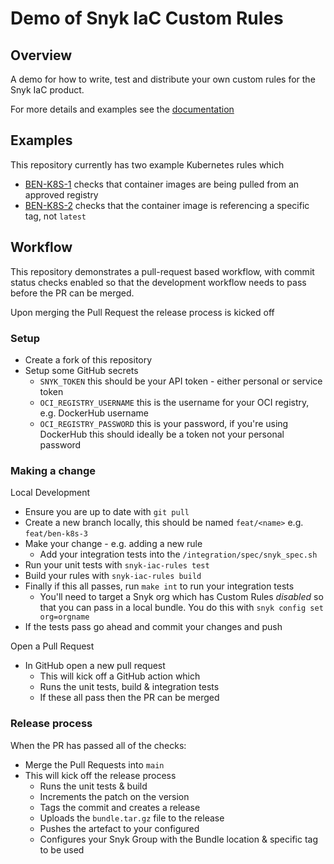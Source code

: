 # Demo of Snyk IaC Custom Rules

## Overview

A demo for how to write, test and distribute your own custom rules for the Snyk IaC product.

For more details and examples see the [documentation](https://docs.snyk.io/products/snyk-infrastructure-as-code/custom-rules)

## Examples

This repository currently has two example Kubernetes rules which

- [BEN-K8S-1](rules/BEN-K8S-1/main.rego) checks that container images are being pulled from an approved registry
- [BEN-K8S-2](rules/BEN-K8S-2/main.rego) checks that the container image is referencing a specific tag, not `latest`

## Workflow

This repository demonstrates a pull-request based workflow, with commit status checks enabled so that the development workflow needs to pass before the PR can be merged.

Upon merging the Pull Request the release process is kicked off

### Setup

- Create a fork of this repository
- Setup some GitHub secrets
  - `SNYK_TOKEN` this should be your API token - either personal or service token
  - `OCI_REGISTRY_USERNAME` this is the username for your OCI registry, e.g. DockerHub username
  - `OCI_REGISTRY_PASSWORD` this is your password, if you're using DockerHub this should ideally be a token not your personal password

### Making a change

Local Development

- Ensure you are up to date with `git pull`
- Create a new branch locally, this should be named `feat/<name>` e.g. `feat/ben-k8s-3`
- Make your change - e.g. adding a new rule
  - Add your integration tests into the `/integration/spec/snyk_spec.sh`
- Run your unit tests with `snyk-iac-rules test`
- Build your rules with `snyk-iac-rules build`
- Finally if this all passes, run `make int` to run your integration tests
  - You'll need to target a Snyk org which has Custom Rules _disabled_ so that you can pass in a local bundle. You do this with `snyk config set org=orgname`
- If the tests pass go ahead and commit your changes and push

Open a Pull Request

- In GitHub open a new pull request
  - This will kick off a GitHub action which
  - Runs the unit tests, build & integration tests
  - If these all pass then the PR can be merged

### Release process

When the PR has passed all of the checks:

- Merge the Pull Requests into `main`
- This will kick off the release process
  - Runs the unit tests & build
  - Increments the patch on the version
  - Tags the commit and creates a release
  - Uploads the `bundle.tar.gz` file to the release
  - Pushes the artefact to your configured
  - Configures your Snyk Group with the Bundle location & specific tag to be used
